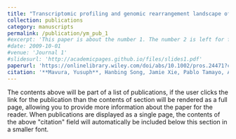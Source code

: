 ```yaml
---
title: "Transcriptomic profiling and genomic rearrangement landscape of Nigerian prostate cancer"
collection: publications
category: manuscripts
permalink: /publication/ym_pub_1
#excerpt: 'This paper is about the number 1. The number 2 is left for future work.'
#date: 2009-10-01
#venue: 'Journal 1'
#slidesurl: 'http://academicpages.github.io/files/slides1.pdf'
paperurl: 'https://onlinelibrary.wiley.com/doi/abs/10.1002/pros.24471?casa_token=9g5Ng-_hXMcAAAAA%3A3rFJDngxrsT5DoxiaOoiHGaW--YR0swfXFiS_yFcOjQeVbYTlqe95e_hwhgjcfLKajveks3cKTCtDQtT'
citation: '**Mavura, Yusuph**, Hanbing Song, Jamie Xie, Pablo Tamayo, Abdullahi Mohammed, Ahmad T. Lawal, Ahmad Bello, Sani Ibrahim, Mohammed Faruk, and Franklin W. Huang. The Prostate 83, no. 5 (2023): 395-402.'
---
```


The contents above will be part of a list of publications, if the user clicks the link for the publication than the contents of section will be rendered as a full page, allowing you to provide more information about the paper for the reader. When publications are displayed as a single page, the contents of the above "citation" field will automatically be included below this section in a smaller font.
